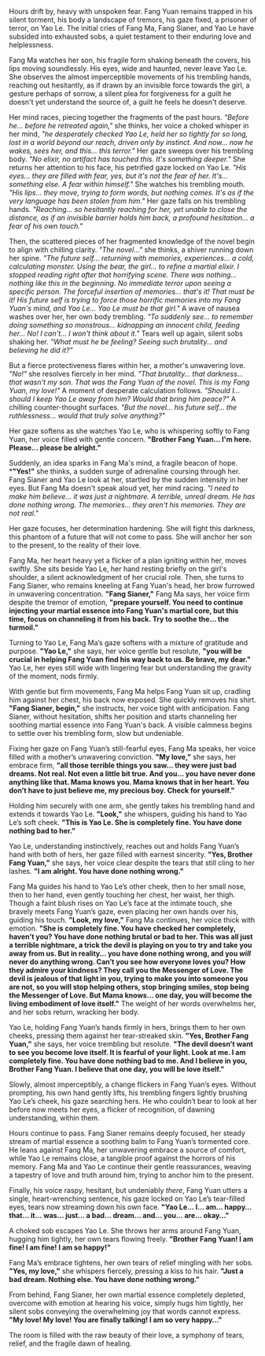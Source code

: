 Hours drift by, heavy with unspoken fear. Fang Yuan remains trapped in his silent torment, his body a landscape of tremors, his gaze fixed, a prisoner of terror, on Yao Le. The initial cries of Fang Ma, Fang Sianer, and Yao Le have subsided into exhausted sobs, a quiet testament to their enduring love and helplessness.

Fang Ma watches her son, his fragile form shaking beneath the covers, his lips moving soundlessly. His eyes, wide and haunted, never leave Yao Le. She observes the almost imperceptible movements of his trembling hands, reaching out hesitantly, as if drawn by an invisible force towards the girl, a gesture perhaps of sorrow, a silent plea for forgiveness for a guilt he doesn't yet understand the source of, a guilt he feels he doesn't deserve.

Her mind races, piecing together the fragments of the past hours. _"Before he… before he retreated again,"_ she thinks, her voice a choked whisper in her mind, _"he desperately checked Yao Le, held her so tightly for so long, lost in a world beyond our reach, driven only by instinct. And now… now he wakes, sees her, and this… this terror."_ Her gaze sweeps over his trembling body. _"No elixir, no artifact has touched this. It's something deeper."_ She returns her attention to his face, his petrified gaze locked on Yao Le. _"His eyes… they are filled with fear, yes, but it's not the fear of _her_. It's… something else. A fear within himself."_ She watches his trembling mouth. _"His lips… they move, trying to form words, but nothing comes. It's as if the very language has been stolen from him."_ Her gaze falls on his trembling hands. _"Reaching… so hesitantly reaching for her, yet unable to close the distance, as if an invisible barrier holds him back, a profound hesitation… a fear of his own touch."_

Then, the scattered pieces of her fragmented knowledge of the novel begin to align with chilling clarity. _"The novel…"_ she thinks, a shiver running down her spine. _"The future self… returning with memories, experiences… a cold, calculating monster. Using the bear, the girl… to refine a martial elixir. I stopped reading right after that horrifying scene. There was nothing… _nothing_ like this in the beginning. No immediate terror upon seeing a specific person. The forceful insertion of memories… that's it! That must be it! His future self is trying to force those horrific memories into my Fang Yuan's mind, and Yao Le… Yao Le must be that girl."_ A wave of nausea washes over her, her own body trembling. _"To suddenly see… to _remember_ doing something so monstrous… kidnapping an innocent child, feeding her… No! I can't… I won't think about it."_ Tears well up again, silent sobs shaking her. _"What must he be feeling? Seeing such brutality… and believing _he_ did it?"_

But a fierce protectiveness flares within her, a mother's unwavering love. _"No!"_ she resolves fiercely in her mind. _"That brutality… that darkness… that wasn't _my_ son. That was the Fang Yuan of the novel. This is my Fang Yuan, my love!"_ A moment of desperate calculation follows. _"Should I… should I keep Yao Le away from him? Would that bring him peace?"_ A chilling counter-thought surfaces. _"But the novel… his future self… the ruthlessness… would that truly solve anything?"_

Her gaze softens as she watches Yao Le, who is whispering softly to Fang Yuan, her voice filled with gentle concern. **"Brother Fang Yuan… I'm here. Please… please be alright."**

Suddenly, an idea sparks in Fang Ma's mind, a fragile beacon of hope. *__"Yes!"__ she thinks, a sudden surge of adrenaline coursing through her. Fang Sianer and Yao Le look at her, startled by the sudden intensity in her eyes. But Fang Ma doesn't speak aloud yet, her mind racing. _"I need to make him believe… it was just a nightmare. A terrible, _unreal_ dream. He has done nothing wrong. The memories… they aren't _his_ memories. They are not real."_

Her gaze focuses, her determination hardening. She will fight this darkness, this phantom of a future that will not come to pass. She will anchor her son to the present, to the reality of their love.

Fang Ma, her heart heavy yet a flicker of a plan igniting within her, moves swiftly. She sits beside Yao Le, her hand resting briefly on the girl's shoulder, a silent acknowledgment of her crucial role. Then, she turns to Fang Sianer, who remains kneeling at Fang Yuan's head, her brow furrowed in unwavering concentration. **"Fang Sianer,"** Fang Ma says, her voice firm despite the tremor of emotion, **"prepare yourself. You need to continue injecting your martial essence into Fang Yuan's martial core, but this time, focus on channeling it from his back. Try to soothe the… the turmoil."**

Turning to Yao Le, Fang Ma’s gaze softens with a mixture of gratitude and purpose. **"Yao Le,"** she says, her voice gentle but resolute, **"you will be crucial in helping Fang Yuan find his way back to us. Be brave, my dear."** Yao Le, her eyes still wide with lingering fear but understanding the gravity of the moment, nods firmly.

With gentle but firm movements, Fang Ma helps Fang Yuan sit up, cradling him against her chest, his back now exposed. She quickly removes his shirt. **"Fang Sianer, begin,"** she instructs, her voice tight with anticipation. Fang Sianer, without hesitation, shifts her position and starts channeling her soothing martial essence into Fang Yuan's back. A visible calmness begins to settle over his trembling form, slow but undeniable.

Fixing her gaze on Fang Yuan’s still-fearful eyes, Fang Ma speaks, her voice filled with a mother’s unwavering conviction. **"My love,"** she says, her embrace firm, **"all those terrible things you saw… they were just bad dreams. Not real. Not even a little bit true. And you… you have never done anything like that. Mama knows you. Mama knows that in her heart. You don’t have to just believe me, my precious boy. Check for yourself."**

Holding him securely with one arm, she gently takes his trembling hand and extends it towards Yao Le. **"Look,"** she whispers, guiding his hand to Yao Le’s soft cheek. **"This is Yao Le. She is completely fine. You have done nothing bad to her."**

Yao Le, understanding instinctively, reaches out and holds Fang Yuan’s hand with both of hers, her gaze filled with earnest sincerity. **"Yes, Brother Fang Yuan,"** she says, her voice clear despite the tears that still cling to her lashes. **"I am alright. You have done nothing wrong."**

Fang Ma guides his hand to Yao Le’s other cheek, then to her small nose, then to her hand, even gently touching her chest, her waist, her thigh. Though a faint blush rises on Yao Le’s face at the intimate touch, she bravely meets Fang Yuan’s gaze, even placing her own hands over his, guiding his touch. **"Look, my love,"** Fang Ma continues, her voice thick with emotion. **"She is completely fine. You have checked her completely, haven’t you? You have done nothing brutal or bad to her. This was all just a terrible nightmare, a trick the devil is playing on you to try and take you away from us. But in reality… you have done nothing wrong, and you _will_ never do anything wrong. Can’t you see how everyone loves you? How they admire your kindness? They call you the Messenger of Love. The devil is jealous of that light in you, trying to make you into someone you are not, so you will stop helping others, stop bringing smiles, stop being the Messenger of Love. But Mama knows… one day, you will become the living embodiment of love itself."** The weight of her words overwhelms her, and her sobs return, wracking her body.

Yao Le, holding Fang Yuan’s hands firmly in hers, brings them to her own cheeks, pressing them against her tear-streaked skin. **"Yes, Brother Fang Yuan,"** she says, her voice trembling but resolute. **"The devil doesn’t want to see you become love itself. It is fearful of your light. Look at me. I am completely fine. You have done nothing bad to me. And I believe in you, Brother Fang Yuan. I believe that one day, you will be love itself."**

Slowly, almost imperceptibly, a change flickers in Fang Yuan’s eyes. Without prompting, his own hand gently lifts, his trembling fingers lightly brushing Yao Le’s cheek, his gaze searching hers. He who couldn’t bear to look at her before now meets her eyes, a flicker of recognition, of dawning understanding, within them.

Hours continue to pass. Fang Sianer remains deeply focused, her steady stream of martial essence a soothing balm to Fang Yuan’s tormented core. He leans against Fang Ma, her unwavering embrace a source of comfort, while Yao Le remains close, a tangible proof against the horrors of his memory. Fang Ma and Yao Le continue their gentle reassurances, weaving a tapestry of love and truth around him, trying to anchor him to the present.

Finally, his voice raspy, hesitant, but undeniably _there_, Fang Yuan utters a single, heart-wrenching sentence, his gaze locked on Yao Le’s tear-filled eyes, tears now streaming down his own face. **"Yao Le… I… am… happy… that… it… was… just… a bad… dream… and… you… are… okay…"**

A choked sob escapes Yao Le. She throws her arms around Fang Yuan, hugging him tightly, her own tears flowing freely. **"Brother Fang Yuan! I am fine! I am fine! I am so happy!"**

Fang Ma’s embrace tightens, her own tears of relief mingling with her sobs. **"Yes, my love,"** she whispers fiercely, pressing a kiss to his hair. **"Just a bad dream. Nothing else. You have done nothing wrong."**

From behind, Fang Sianer, her own martial essence completely depleted, overcome with emotion at hearing his voice, simply hugs him tightly, her silent sobs conveying the overwhelming joy that words cannot express. **"My love! My love! You are finally talking! I am so very happy…"**

The room is filled with the raw beauty of their love, a symphony of tears, relief, and the fragile dawn of healing.